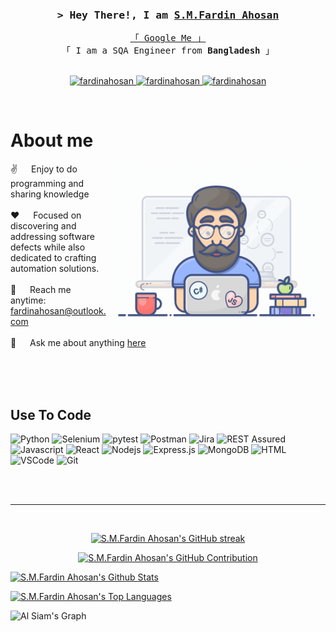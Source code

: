 <!--
<h2 align="center">
  Welcome to Al Siam World!
  <img src="https://media.giphy.com/media/hvRJCLFzcasrR4ia7z/giphy.gif" width="28">
</h2>
-->

<!--
<p align="center">
  <a href="https://github.com/alsiam"><img src="https://readme-typing-svg.herokuapp.com/?lines=Self%20Taught%20Programmer;Front%20End%20Developer;1.5%2B%20years%20of%20coding%20experience;Always%20learning%20new%20things&center=true&width=380&height=45"></a>
</p>

 -->


<!-- Intro  -->
<h3 align="center">
        <samp>&gt; Hey There!, I am
                <b><a target="_blank" href="https://fardinahosan.netlify.app/">S.M.Fardin Ahosan</a></b>
        </samp>
</h3>


<p align="center"> 
  <samp>
    <a href="https://www.google.com/search?q=S.M.Fardin Ahosan">「 Google Me 」</a>
    <br>
    「 I am a SQA Engineer from <b>Bangladesh</b> 」
    <br>
    <br>
  </samp>
</p>

<p align="center">
 <a href="https://fardinahosan.netlify.app/" target="blank">
  <img src="https://img.shields.io/badge/Website-DC143C?style=for-the-badge" alt="fardinahosan" />
 </a>
 <a href="https://www.linkedin.com/in/fardinahosan/" target="_blank">
  <img src="https://img.shields.io/badge/LinkedIn-0077B5?style=for-the-badge&logo=linkedin&logoColor=white" alt="fardinahosan"/>
 </a>
 <a href="https://www.facebook.com/smfardinahosan/" target="_blank">
  <img src="https://img.shields.io/badge/Facebook-20BEFF?&style=for-the-badge&logo=facebook&logoColor=white" alt="fardinahosan"  />
  </a> 
</p>
<br />

<!-- About Section -->
 # About me
 
<p>
 <img align="right" width="350" src="/assets/programmer.gif" alt="Coding gif" />
  
 ✌️ &emsp; Enjoy to do programming and sharing knowledge <br/><br/>
 ❤️ &emsp; Focused on discovering and addressing software defects while also dedicated to crafting automation solutions.<br/><br/>
 📧 &emsp; Reach me anytime: fardinahosan@outlook.com<br/><br/>
 💬 &emsp; Ask me about anything [here](mailto:fardinahosan@outlook.com)

</p>

<br/>
<br/>
<br/>

## Use To Code
![Python](https://img.shields.io/badge/Python-F0DB4F?style=for-the-badge&labelColor=black&logo=python&logoColor=F0DB4F)
![Selenium](https://img.shields.io/badge/Selenium-3C873A?style=for-the-badge&labelColor=black&logo=selenium&logoColor=3C873A)
![pytest](https://img.shields.io/badge/pytest-F0DB4F?style=for-the-badge&labelColor=black&logo=pytest&logoColor=F0DB4F)
![Postman](https://img.shields.io/badge/Postman-E34F26?style=for-the-badge&labelColor=black&logo=postman&logoColor=E34F26)
![Jira](https://img.shields.io/badge/Jira-0078d7?style=for-the-badge&labelColor=black&logo=jira&logoColor=0078d7)
![REST Assured](https://img.shields.io/badge/REST-Assured-4EA94B?style=for-the-badge&labelColor=black&logo=rest-assured&logoColor=4EA94B)
![Javascript](https://img.shields.io/badge/Javascript-F0DB4F?style=for-the-badge&labelColor=black&logo=javascript&logoColor=F0DB4F)
![React](https://img.shields.io/badge/-React-61DBFB?style=for-the-badge&labelColor=black&logo=react&logoColor=61DBFB)
![Nodejs](https://img.shields.io/badge/Nodejs-3C873A?style=for-the-badge&labelColor=black&logo=node.js&logoColor=3C873A)
![Express.js](https://img.shields.io/badge/Express.js-000000?style=for-the-badge&logo=express&logoColor=white)
![MongoDB](https://img.shields.io/badge/MongoDB-4EA94B?style=for-the-badge&logo=mongodb&logoColor=white)
![HTML](https://img.shields.io/badge/HTML5-E34F26?style=for-the-badge&logo=html5&logoColor=white)
![VSCode](https://img.shields.io/badge/Visual_Studio-0078d7?style=for-the-badge&logo=visual%20studio&logoColor=white)
![Git](https://img.shields.io/badge/Git-F05032?style=for-the-badge&logo=git&logoColor=white)

<br/>



<br/>
<hr/>
<br/>

<p align="center">
  <a href="https://github.com/fardinahosancse&">
    <img src="https://github-readme-streak-stats.herokuapp.com/?user=fardinahosancse&theme=radical&border=7F3FBF&background=0D1117" alt="S.M.Fardin Ahosan's GitHub streak"/>
  </a>
</p>

<p align="center">
  <a href="https://github.com/fardinahosancse">
    <img src="https://github-profile-summary-cards.vercel.app/api/cards/profile-details?username=fardinahosancse&theme=radical" alt="S.M.Fardin Ahosan's GitHub Contribution"/>
  </a>
</p>

<a> 
    <a align="center" href="https://github.com/fardinahosancse"><img alt="S.M.Fardin Ahosan's Github Stats" src="https://denvercoder1-github-readme-stats.vercel.app/api?username=fardinahosancse&show_icons=true&count_private=true&theme=react&border_color=7F3FBF&bg_color=0D1117&title_color=F85D7F&icon_color=F8D866" height="200px" width="700px"/></a>

  <a align="center" href="https://github.com/fardinahosancse"><img alt="S.M.Fardin Ahosan's Top Languages" src="https://denvercoder1-github-readme-stats.vercel.app/api/top-langs/?username=fardinahosancse&langs_count=8&layout=compact&theme=react&border_color=7F3FBF&bg_color=0D1117&title_color=F85D7F&icon_color=F8D866" height="200px" width="700px"/></a>
  <br/>
</a>


![Al Siam's Graph](https://github-readme-activity-graph.vercel.app/graph?username=fardinahosancse&custom_title=S.M.%20FardinAhosan's%20GitHub%20Activity%20Graph&bg_color=0D1117&color=7F3FBF&line=7F3FBF&point=7F3FBF&area_color=FFFFFF&title_color=FFFFFF&area=true)
